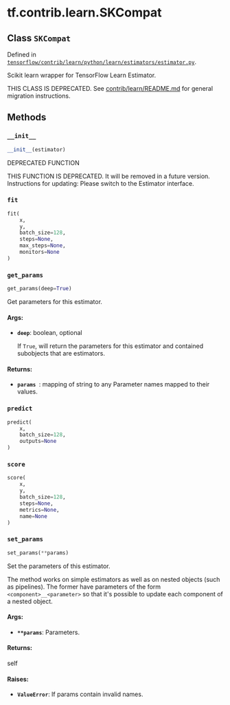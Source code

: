 <div itemscope itemtype="http://developers.google.com/ReferenceObject">
<meta itemprop="name" content="tf.contrib.learn.SKCompat" />
<meta itemprop="property" content="__init__"/>
<meta itemprop="property" content="fit"/>
<meta itemprop="property" content="get_params"/>
<meta itemprop="property" content="predict"/>
<meta itemprop="property" content="score"/>
<meta itemprop="property" content="set_params"/>
</div>

# tf.contrib.learn.SKCompat

## Class `SKCompat`





Defined in [`tensorflow/contrib/learn/python/learn/estimators/estimator.py`](https://www.tensorflow.org/code/tensorflow/contrib/learn/python/learn/estimators/estimator.py).

Scikit learn wrapper for TensorFlow Learn Estimator.

THIS CLASS IS DEPRECATED. See
[contrib/learn/README.md](https://www.tensorflow.org/code/tensorflow/contrib/learn/README.md)
for general migration instructions.

## Methods

<h3 id="__init__"><code>__init__</code></h3>

``` python
__init__(estimator)
```

DEPRECATED FUNCTION

THIS FUNCTION IS DEPRECATED. It will be removed in a future version.
Instructions for updating:
Please switch to the Estimator interface.

<h3 id="fit"><code>fit</code></h3>

``` python
fit(
    x,
    y,
    batch_size=128,
    steps=None,
    max_steps=None,
    monitors=None
)
```



<h3 id="get_params"><code>get_params</code></h3>

``` python
get_params(deep=True)
```

Get parameters for this estimator.

#### Args:

* <b>`deep`</b>: boolean, optional

    If `True`, will return the parameters for this estimator and
    contained subobjects that are estimators.


#### Returns:

* <b>`params `</b>: mapping of string to any
  Parameter names mapped to their values.

<h3 id="predict"><code>predict</code></h3>

``` python
predict(
    x,
    batch_size=128,
    outputs=None
)
```



<h3 id="score"><code>score</code></h3>

``` python
score(
    x,
    y,
    batch_size=128,
    steps=None,
    metrics=None,
    name=None
)
```



<h3 id="set_params"><code>set_params</code></h3>

``` python
set_params(**params)
```

Set the parameters of this estimator.

The method works on simple estimators as well as on nested objects
(such as pipelines). The former have parameters of the form
``<component>__<parameter>`` so that it's possible to update each
component of a nested object.

#### Args:

* <b>`**params`</b>: Parameters.


#### Returns:

self


#### Raises:

* <b>`ValueError`</b>: If params contain invalid names.



